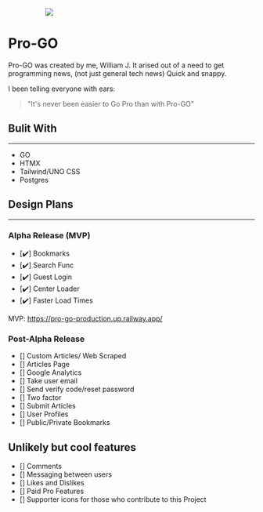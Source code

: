 <div style="
  margin-left: 15%;">
    <img  src="https://i.ibb.co/LJg0m57/pro-go.webp"/>
</div>

# **Pro-GO**

Pro-GO was created by me, William J. It arised out of a need to get programming news, (not just general tech news) Quick and snappy. 

I been telling everyone with ears: 

> "It's never been easier to Go Pro than with Pro-GO"

## **Bulit With**
---

- GO
- HTMX
- Tailwind/UNO CSS
- Postgres

## **Design Plans**
---

### Alpha Release (MVP)

- [✔️] Bookmarks
- [✔️] Search Func 
- [✔️] Guest Login 
- [✔️] Center Loader 
- [✔️] Faster Load Times

MVP: https://pro-go-production.up.railway.app/

### Post-Alpha Release

- [] Custom Articles/ Web Scraped
- [] Articles Page
- [] Google Analytics 
- [] Take user email
- [] Send verify code/reset password
- [] Two factor
- [] Submit Articles
- [] User Profiles
- [] Public/Private Bookmarks


## Unlikely but cool features

- [] Comments
- [] Messaging between users
- [] Likes and Dislikes
- [] Paid Pro Features
- [] Supporter icons for those who contribute to this Project

